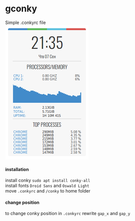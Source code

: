 <h1> gconky </h1>
Simple .conkyrc file

<div align="left">
<img src="screenshot.png">
</div>
<h4>installation</h4>

install conky `sudo apt install conky-all` <br>
install fonts `Droid Sans` and `Oswald Light` <br>
move `.conkyrc` and  `/conky` to home folder

<h4>change position</h4>

to change conky position in `.conkyrc` rewrite `gap_x` and `gap_y`
